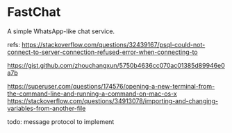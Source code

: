 # FastChat 
A simple WhatsApp-like chat service.

refs:
https://stackoverflow.com/questions/32439167/psql-could-not-connect-to-server-connection-refused-error-when-connecting-to

https://gist.github.com/zhouchangxun/5750b4636cc070ac01385d89946e0a7b

https://superuser.com/questions/174576/opening-a-new-terminal-from-the-command-line-and-running-a-command-on-mac-os-x
https://stackoverflow.com/questions/34913078/importing-and-changing-variables-from-another-file

todo:
message protocol to implement
